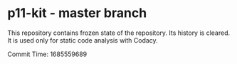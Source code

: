 # p11-kit - master branch

This repository contains frozen state of the repository.
Its history is cleared. It is used only for static code
analysis with Codacy.

Commit Time: 1685559689